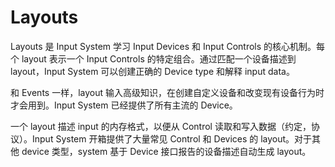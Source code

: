 # Layouts

Layouts 是 Input System 学习 Input Devices 和 Input Controls 的核心机制。每个 layout 表示一个 Input Controls 的特定组合。通过匹配一个设备描述到 layout，Input System 可以创建正确的 Device type 和解释 input data。

和 Events 一样，layout 输入高级知识，在创建自定义设备和改变现有设备行为时才会用到。Input System 已经提供了所有主流的 Device。

一个 layout 描述 input 的内存格式，以便从 Control 读取和写入数据（约定，协议）。Input System 开箱提供了大量常见 Control 和 Devices 的 layout。对于其他 device 类型，system 基于 Device 接口报告的设备描述自动生成 layout。
